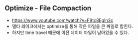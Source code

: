## Optimize - File Compaction
- https://www.youtube.com/watch?v=F9tc8EgIn3c
- 델타 레이크에서는 optimize를 통해 작은 파일을 큰 파일로 합친다.
- 하지만 time travel 때문에 이전 데이터 파일이 남아있을 수 있다.
